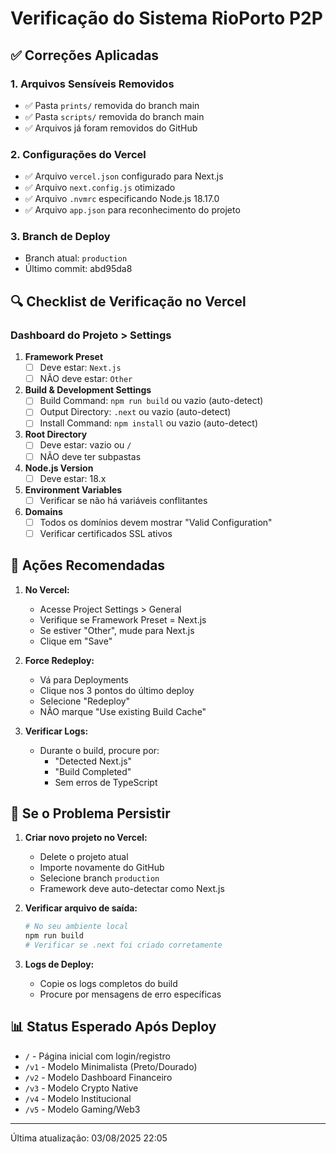 # Verificação do Sistema RioPorto P2P

## ✅ Correções Aplicadas

### 1. Arquivos Sensíveis Removidos
- ✅ Pasta `prints/` removida do branch main
- ✅ Pasta `scripts/` removida do branch main
- ✅ Arquivos já foram removidos do GitHub

### 2. Configurações do Vercel
- ✅ Arquivo `vercel.json` configurado para Next.js
- ✅ Arquivo `next.config.js` otimizado
- ✅ Arquivo `.nvmrc` especificando Node.js 18.17.0
- ✅ Arquivo `app.json` para reconhecimento do projeto

### 3. Branch de Deploy
- Branch atual: `production`
- Último commit: abd95da8

## 🔍 Checklist de Verificação no Vercel

### Dashboard do Projeto > Settings

1. **Framework Preset**
   - [ ] Deve estar: `Next.js`
   - [ ] NÃO deve estar: `Other`

2. **Build & Development Settings**
   - [ ] Build Command: `npm run build` ou vazio (auto-detect)
   - [ ] Output Directory: `.next` ou vazio (auto-detect)
   - [ ] Install Command: `npm install` ou vazio (auto-detect)

3. **Root Directory**
   - [ ] Deve estar: vazio ou `/`
   - [ ] NÃO deve ter subpastas

4. **Node.js Version**
   - [ ] Deve estar: 18.x

5. **Environment Variables**
   - [ ] Verificar se não há variáveis conflitantes

6. **Domains**
   - [ ] Todos os domínios devem mostrar "Valid Configuration"
   - [ ] Verificar certificados SSL ativos

## 📝 Ações Recomendadas

1. **No Vercel:**
   - Acesse Project Settings > General
   - Verifique se Framework Preset = Next.js
   - Se estiver "Other", mude para Next.js
   - Clique em "Save"

2. **Force Redeploy:**
   - Vá para Deployments
   - Clique nos 3 pontos do último deploy
   - Selecione "Redeploy"
   - NÃO marque "Use existing Build Cache"

3. **Verificar Logs:**
   - Durante o build, procure por:
     - "Detected Next.js"
     - "Build Completed"
     - Sem erros de TypeScript

## 🚨 Se o Problema Persistir

1. **Criar novo projeto no Vercel:**
   - Delete o projeto atual
   - Importe novamente do GitHub
   - Selecione branch `production`
   - Framework deve auto-detectar como Next.js

2. **Verificar arquivo de saída:**
   ```bash
   # No seu ambiente local
   npm run build
   # Verificar se .next foi criado corretamente
   ```

3. **Logs de Deploy:**
   - Copie os logs completos do build
   - Procure por mensagens de erro específicas

## 📊 Status Esperado Após Deploy

- `/` - Página inicial com login/registro
- `/v1` - Modelo Minimalista (Preto/Dourado)
- `/v2` - Modelo Dashboard Financeiro
- `/v3` - Modelo Crypto Native
- `/v4` - Modelo Institucional
- `/v5` - Modelo Gaming/Web3

---
Última atualização: 03/08/2025 22:05
